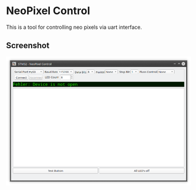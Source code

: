 # NeoPixel Control
This is a tool for controlling neo pixels via uart interface.

## Screenshot
![Screenshot](screenshot.png) 
